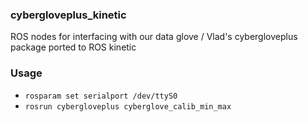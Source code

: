 ### cybergloveplus_kinetic
ROS nodes for interfacing with our data glove / Vlad's cybergloveplus package ported to ROS kinetic

### Usage
- `rosparam set serialport /dev/ttyS0`
- `rosrun cybergloveplus cyberglove_calib_min_max`